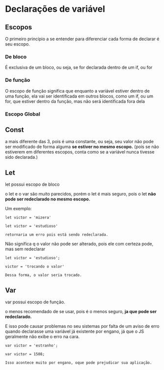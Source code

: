 # Declarações de variável

## Escopos

O primeiro princípio a se entender para diferenciar cada forma de declarar é seu escopo.

### De bloco

É exclusiva de um bloco, ou seja, se for declarada dentro de um if, ou for

### De função

O escopo de função significa que enquanto a variável estiver dentro de uma função, ela vai ser identificada em outros blocos, como um if, ou um for, que estiver dentro da função, mas não será identificada fora dela

### Escopo Global


## Const

a mais diferente das 3, pois é uma constante, ou seja, seu valor não pode ser modificado de forma alguma <strong>se estiver no mesmo escopo.</strong> (pois se não estiverem em diferentes escopos, conta como se a variável nunca tivesse sido declarada.)

## Let

let possui escopo de bloco

o let e o var são muito parecidos, porém o let é mais seguro, pois o let <strong>não pode ser redeclarado no mesmo escopo.</strong>

Um exemplo:

    let victor = 'mizera'

    let victor = 'estudioso'

    retornaria um erro pois está sendo redeclarada.

Não significa q o valor não pode ser alterado, pois ele com certeza pode, mas sem redeclarar

    let victor = 'estudioso';

    victor = 'trocando o valor'

    Dessa forma, o valor seria trocado.

## Var

var possui escopo de função.

o menos recomendado de se usar, pois é o menos seguro, <strong>ja que pode ser redeclarado.</strong>

E isso pode causar problemas no seu sistemas por falta de um aviso de erro quando declarasse uma variável já existente por engano, já que o JS geralmente não exibe o erro na cara.

    var victor = 'estranho';

    var victor = 1508;

    Isso acontece muito por engano, oque pode prejudicar sua aplicação.
